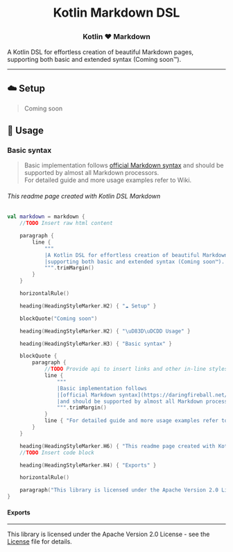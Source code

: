 <h1 align="center">
  <p>Kotlin Markdown DSL</p>
</h1>

<h3 align="center">
  <p>Kotlin ❤️ Markdown</p>
</h3>

A Kotlin DSL for effortless creation of beautiful Markdown pages,
supporting both basic and extended syntax (Coming soon™️).

---

## ☁️ Setup

> Coming soon

## 📝 Usage

### Basic syntax

> Basic implementation follows
> [official Markdown syntax](https://daringfireball.net/projects/markdown/syntax)
> and should be supported by almost all Markdown processors.  
> For detailed guide and more usage examples refer to Wiki.

###### This readme page created with Kotlin DSL Markdown

```kotlin
val markdown = markdown {
    //TODO Insert raw html content

    paragraph {
        line {
            """
            |A Kotlin DSL for effortless creation of beautiful Markdown pages, 
            |supporting both basic and extended syntax (Coming soon™️).
            """.trimMargin()
        }
    }

    horizontalRule()

    heading(HeadingStyleMarker.H2) { "☁️ Setup" }

    blockQuote("Coming soon")

    heading(HeadingStyleMarker.H2) { "\uD83D\uDCDD Usage" }

    heading(HeadingStyleMarker.H3) { "Basic syntax" }

    blockQuote {
        paragraph {
            //TODO Provide api to insert links and other in-line styles
            line {
                """
                |Basic implementation follows 
                |[official Markdown syntax](https://daringfireball.net/projects/markdown/syntax) 
                |and should be supported by almost all Markdown processors.
                """.trimMargin()
            }
            line { "For detailed guide and more usage examples refer to Wiki." }
        }
    }

    heading(HeadingStyleMarker.H6) { "This readme page created with Kotlin DSL Markdown" }
    //TODO Insert code block

    heading(HeadingStyleMarker.H4) { "Exports" }

    horizontalRule()

    paragraph("This library is licensed under the Apache Version 2.0 License - see the [License](LICENSE.txt) file for details.")
}
```

#### Exports

---

This library is licensed under the Apache Version 2.0 License - see the [License](LICENSE.txt) file for details.